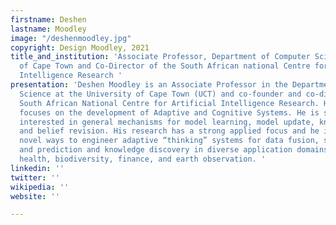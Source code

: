 ```yaml
---
firstname: Deshen
lastname: Moodley
image: "/deshenmoodley.jpg"
copyright: Design Moodley, 2021
title_and_institution: 'Associate Professor, Department of Computer Science, University
  of Cape Town and Co-Director of the South African national Centre for Artificial
  Intelligence Research '
presentation: 'Deshen Moodley is an Associate Professor in the Department of Computer
  Science at the University of Cape Town (UCT) and co-founder and co-director of the
  South African National Centre for Artificial Intelligence Research. His research
  focuses on the development of Adaptive and Cognitive Systems. He is specifically
  interested in general mechanisms for model learning, model update, knowledge discovery
  and belief revision. His research has a strong applied focus and he is investigating
  novel ways to engineer adaptive “thinking” systems for data fusion, situation analysis
  and prediction and knowledge discovery in diverse application domains, including
  health, biodiversity, finance, and earth observation. '
linkedin: ''
twitter: ''
wikipedia: ''
website: ''

---
```

